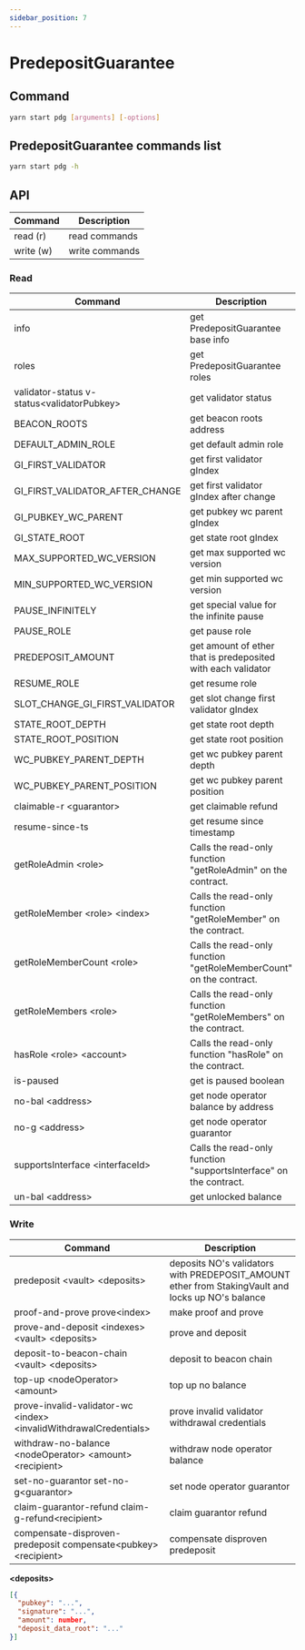 ```yaml
---
sidebar_position: 7
---
```


# PredepositGuarantee

## Command

```bash
yarn start pdg [arguments] [-options]
```

## PredepositGuarantee commands list

```bash
yarn start pdg -h
```

## API

| Command   | Description    |
| --------- | -------------- |
| read (r)  | read commands  |
| write (w) | write commands |

### Read

| Command                                     | Description                                                        |
| ------------------------------------------- | ------------------------------------------------------------------ |
| info                                        | get PredepositGuarantee base info                                  |
| roles                                       | get PredepositGuarantee roles                                      |
| validator-status v-status\<validatorPubkey> | get validator status                                               |
| BEACON_ROOTS                                | get beacon roots address                                           |
| DEFAULT_ADMIN_ROLE                          | get default admin role                                             |
| GI_FIRST_VALIDATOR                          | get first validator gIndex                                         |
| GI_FIRST_VALIDATOR_AFTER_CHANGE             | get first validator gIndex after change                            |
| GI_PUBKEY_WC_PARENT                         | get pubkey wc parent gIndex                                        |
| GI_STATE_ROOT                               | get state root gIndex                                              |
| MAX_SUPPORTED_WC_VERSION                    | get max supported wc version                                       |
| MIN_SUPPORTED_WC_VERSION                    | get min supported wc version                                       |
| PAUSE_INFINITELY                            | get special value for the infinite pause                           |
| PAUSE_ROLE                                  | get pause role                                                     |
| PREDEPOSIT_AMOUNT                           | get amount of ether that is predeposited with each validator       |
| RESUME_ROLE                                 | get resume role                                                    |
| SLOT_CHANGE_GI_FIRST_VALIDATOR              | get slot change first validator gIndex                             |
| STATE_ROOT_DEPTH                            | get state root depth                                               |
| STATE_ROOT_POSITION                         | get state root position                                            |
| WC_PUBKEY_PARENT_DEPTH                      | get wc pubkey parent depth                                         |
| WC_PUBKEY_PARENT_POSITION                   | get wc pubkey parent position                                      |
| claimable-r \<guarantor>                    | get claimable refund                                               |
| resume-since-ts                             | get resume since timestamp                                         |
| getRoleAdmin \<role>                        | Calls the read-only function "getRoleAdmin" on the contract.       |
| getRoleMember \<role> \<index>              | Calls the read-only function "getRoleMember" on the contract.      |
| getRoleMemberCount \<role>                  | Calls the read-only function "getRoleMemberCount" on the contract. |
| getRoleMembers \<role>                      | Calls the read-only function "getRoleMembers" on the contract.     |
| hasRole \<role> \<account>                  | Calls the read-only function "hasRole" on the contract.            |
| is-paused                                   | get is paused boolean                                              |
| no-bal \<address>                           | get node operator balance by address                               |
| no-g \<address>                             | get node operator guarantor                                        |
| supportsInterface \<interfaceId>            | Calls the read-only function "supportsInterface" on the contract.  |
| un-bal \<address>                           | get unlocked balance                                               |

### Write

| Command                                                             | Description                                                                                       |
| ------------------------------------------------------------------- | ------------------------------------------------------------------------------------------------- |
| predeposit \<vault> \<deposits>                                     | deposits NO's validators with PREDEPOSIT_AMOUNT ether from StakingVault and locks up NO's balance |
| proof-and-prove prove\<index>                                       | make proof and prove                                                                              |
| prove-and-deposit \<indexes> \<vault> \<deposits>                   | prove and deposit                                                                                 |
| deposit-to-beacon-chain \<vault> \<deposits>                        | deposit to beacon chain                                                                           |
| top-up \<nodeOperator> \<amount>                                    | top up no balance                                                                                 |
| prove-invalid-validator-wc \<index> \<invalidWithdrawalCredentials> | prove invalid validator withdrawal credentials                                                    |
| withdraw-no-balance \<nodeOperator> \<amount> \<recipient>          | withdraw node operator balance                                                                    |
| set-no-guarantor set-no-g\<guarantor>                               | set node operator guarantor                                                                       |
| claim-guarantor-refund claim-g-refund\<recipient>                   | claim guarantor refund                                                                            |
| compensate-disproven-predeposit compensate\<pubkey> \<recipient>    | compensate disproven predeposit                                                                   |

**\<deposits>**

```json
[{
  "pubkey": "...",
  "signature": "...",
  "amount": number,
  "deposit_data_root": "..."
}]
```
